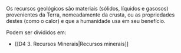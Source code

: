 Os recursos geológicos são materiais (sólidos, líquidos e gasosos) provenientes da Terra, nomeadamente da crusta, ou as propriedades destes (como o calor) e que a humanidade usa em seu benefício.

Podem ser divididos em:
- [[D4 3. Recursos Minerais|Recursos minerais]]